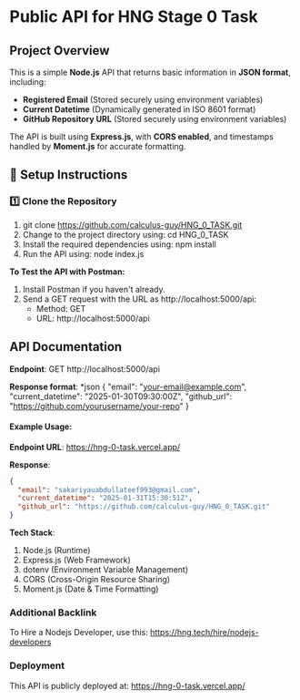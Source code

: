 # Public API for HNG Stage 0 Task

## Project Overview

This is a simple **Node.js** API that returns basic information in **JSON format**, including:

- **Registered Email** (Stored securely using environment variables)
- **Current Datetime** (Dynamically generated in ISO 8601 format)
- **GitHub Repository URL** (Stored securely using environment variables)

The API is built using **Express.js**, with **CORS enabled**, and timestamps handled by **Moment.js** for accurate formatting.

## 🔧 **Setup Instructions**

### **1️⃣ Clone the Repository**

1.  git clone https://github.com/calculus-guy/HNG_0_TASK.git
2.  Change to the project directory using: cd HNG_0_TASK
3.  Install the required dependencies using: npm install
4.  Run the API using: node index.js

**To Test the API with Postman:**

1. Install Postman if you haven't already.
2. Send a GET request with the URL as http://localhost:5000/api:
   - Method: GET
   - URL: http://localhost:5000/api

## API Documentation

**Endpoint**: GET http://localhost:5000/api

**Response format**:
\*json
{
"email": "your-email@example.com",
"current_datetime": "2025-01-30T09:30:00Z",
"github_url": "https://github.com/yourusername/your-repo"
}

#### Example Usage:

**Endpoint URL**: https://hng-0-task.vercel.app/

**Response**:

```json
{
  "email": "sakariyauabdullateef993@gmail.com",
  "current_datetime": "2025-01-31T15:30:51Z",
  "github_url": "https://github.com/calculus-guy/HNG_0_TASK.git"
}
```

**Tech Stack**:

1.  Node.js (Runtime)
2.  Express.js (Web Framework)
3.  dotenv (Environment Variable Management)
4.  CORS (Cross-Origin Resource Sharing)
5.  Moment.js (Date & Time Formatting)

### Additional Backlink

To Hire a Nodejs Developer, use this: https://hng.tech/hire/nodejs-developers

### Deployment

This API is publicly deployed at: https://hng-0-task.vercel.app/
